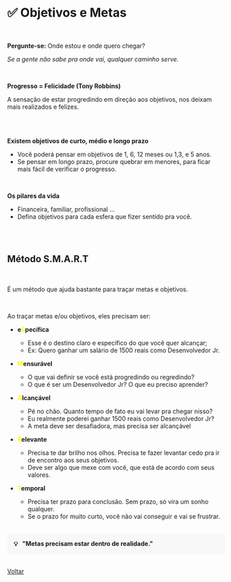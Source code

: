 # ✅ Objetivos e Metas

<br>

**Pergunte-se:** Onde estou e onde quero chegar?

*Se a gente não sabe pra onde vai, qualquer caminho serve.*

<br>

**Progresso = Felicidade (Tony Robbins)**

A sensação de estar progredindo em direção aos objetivos, nos deixam mais realizados e felizes.


<br><br>

**Existem objetivos de curto, médio e longo prazo**
  - Você poderá pensar em objetivos de 1, 6, 12 meses ou 1,3, e 5 anos.
  - Se pensar em longo prazo, procure quebrar em menores, para ficar mais fácil de verificar o progresso.

<br>

**Os pilares da vida**
  - Financeira, familiar, profissional …
  - Defina objetivos para cada esfera que fizer sentido pra você.

<br><br>

## Método S.M.A.R.T

<br>

É um método que ajuda bastante para traçar metas e objetivos. 

<br>

Ao traçar metas e/ou objetivos, eles precisam ser:

- **e<span style="color: yellow">S</span>pecífica**

  - Esse é o destino claro e específico do que você quer alcançar;
  - Ex: Quero ganhar um salário de 1500 reais como Desenvolvedor Jr.

- **<span style="color: yellow">M</span>ensurável**

  - O que vai definir se você está progredindo ou regredindo?
  - O que é ser um Desenvolvedor Jr? O que eu preciso aprender?

- **<span style="color: yellow">A</span>lcançável**

  - Pé no chão. Quanto tempo de fato eu vai levar pra chegar nisso?
  - Eu realmente poderei ganhar 1500 reais como Desenvolvedor Jr?
  - A meta deve ser desafiadora, mas precisa ser alcançável

- **<span style="color: yellow">R</span>elevante**

  - Precisa te dar brilho nos olhos. Precisa te fazer levantar cedo pra ir de encontro aos seus objetivos.
  - Deve ser algo que mexe com você, que está de acordo com seus valores.

- **<span style="color: yellow">T</span>emporal**

  - Precisa ter prazo para conclusão. Sem prazo, só vira um sonho qualquer.
  - Se o prazo for muito curto, você não vai conseguir e vai se frustrar.

<br>

<div style="background-color: hsla(0, 0%, 80%, 0.1); padding: 15px;">
  <strong>💡 &nbsp "Metas precisam estar dentro de realidade."</strong>
</div>

<br>

<a href="./README.md">Voltar</a>
